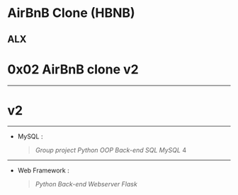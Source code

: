 # AirBnB Clone (HBNB)
## ALX
# 0x02 AirBnB clone v2
---
# v2
---
  - MySQL :
    > *Group project* *Python* *OOP* *Back-end* *SQL* *MySQL* 4
---
  - Web Framework :
    > *Python* *Back-end* *Webserver* *Flask*
